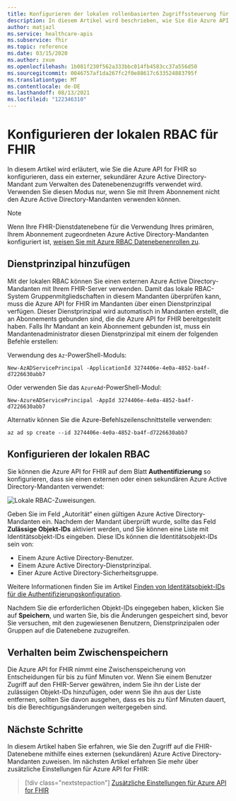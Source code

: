 ```yaml
---
title: Konfigurieren der lokalen rollenbasierten Zugriffssteuerung für Azure API for FHIR
description: In diesem Artikel wird beschrieben, wie Sie die Azure API for FHIR für die Verwendung eines externen Azure AD-Mandanten für die Datenebene konfigurieren.
author: matjazl
ms.service: healthcare-apis
ms.subservice: fhir
ms.topic: reference
ms.date: 03/15/2020
ms.author: zxue
ms.openlocfilehash: 1b081f230f562a333bbc014fb4583cc37a556d50
ms.sourcegitcommit: 0046757af1da267fc2f0e88617c633524883795f
ms.translationtype: MT
ms.contentlocale: de-DE
ms.lasthandoff: 08/13/2021
ms.locfileid: "122346310"
---
```

# <a name="configure-local-rbac-for-fhir"></a>Konfigurieren der lokalen RBAC für FHIR 

In diesem Artikel wird erläutert, wie Sie die Azure API for FHIR so konfigurieren, dass ein externer, sekundärer Azure Active Directory-Mandant zum Verwalten des Datenebenenzugriffs verwendet wird. Verwenden Sie diesen Modus nur, wenn Sie mit Ihrem Abonnement nicht den Azure Active Directory-Mandanten verwenden können.

> [!NOTE]
> Wenn Ihre FHIR-Dienstdatenebene für die Verwendung Ihres primären, Ihrem Abonnement zugeordneten Azure Active Directory-Mandanten konfiguriert ist, [weisen Sie mit Azure RBAC Datenebenenrollen zu](configure-azure-rbac.md).

## <a name="add-service-principal"></a>Dienstprinzipal hinzufügen

Mit der lokalen RBAC können Sie einen externen Azure Active Directory-Mandanten mit Ihrem FHIR-Server verwenden. Damit das lokale RBAC-System Gruppenmitgliedschaften in diesem Mandanten überprüfen kann, muss die Azure API for FHIR im Mandanten über einen Dienstprinzipal verfügen. Dieser Dienstprinzipal wird automatisch in Mandanten erstellt, die an Abonnements gebunden sind, die die Azure API for FHIR bereitgestellt haben. Falls Ihr Mandant an kein Abonnement gebunden ist, muss ein Mandantenadministrator diesen Dienstprinzipal mit einem der folgenden Befehle erstellen:

Verwendung des `Az`-PowerShell-Moduls:

```azurepowershell-interactive
New-AzADServicePrincipal -ApplicationId 3274406e-4e0a-4852-ba4f-d7226630abb7
```

Oder verwenden Sie das `AzureAd`-PowerShell-Modul:

```azurepowershell-interactive
New-AzureADServicePrincipal -AppId 3274406e-4e0a-4852-ba4f-d7226630abb7
```

Alternativ können Sie die Azure-Befehlszeilenschnittstelle verwenden:

```azurecli-interactive
az ad sp create --id 3274406e-4e0a-4852-ba4f-d7226630abb7
```

## <a name="configure-local-rbac"></a>Konfigurieren der lokalen RBAC

Sie können die Azure API for FHIR auf dem Blatt **Authentifizierung** so konfigurieren, dass sie einen externen oder einen sekundären Azure Active Directory-Mandanten verwendet:

![Lokale RBAC-Zuweisungen](media/rbac/local-rbac-guids.png).

Geben Sie im Feld „Autorität“ einen gültigen Azure Active Directory-Mandanten ein. Nachdem der Mandant überprüft wurde, sollte das Feld **Zulässige Objekt-IDs** aktiviert werden, und Sie können eine Liste mit Identitätsobjekt-IDs eingeben. Diese IDs können die Identitätsobjekt-IDs sein von:

* Einem Azure Active Directory-Benutzer.
* Einem Azure Active Directory-Dienstprinzipal.
* Einer Azure Active Directory-Sicherheitsgruppe.

Weitere Informationen finden Sie im Artikel [Finden von Identitätsobjekt-IDs für die Authentifizierungskonfiguration](find-identity-object-ids.md).

Nachdem Sie die erforderlichen Objekt-IDs eingegeben haben, klicken Sie auf **Speichern**, und warten Sie, bis die Änderungen gespeichert sind, bevor Sie versuchen, mit den zugewiesenen Benutzern, Dienstprinzipalen oder Gruppen auf die Datenebene zuzugreifen.

## <a name="caching-behavior"></a>Verhalten beim Zwischenspeichern

Die Azure API for FHIR nimmt eine Zwischenspeicherung von Entscheidungen für bis zu fünf Minuten vor. Wenn Sie einem Benutzer Zugriff auf den FHIR-Server gewähren, indem Sie ihn der Liste der zulässigen Objekt-IDs hinzufügen, oder wenn Sie ihn aus der Liste entfernen, sollten Sie davon ausgehen, dass es bis zu fünf Minuten dauert, bis die Berechtigungsänderungen weitergegeben sind.

## <a name="next-steps"></a>Nächste Schritte

In diesem Artikel haben Sie erfahren, wie Sie den Zugriff auf die FHIR-Datenebene mithilfe eines externen (sekundären) Azure Active Directory-Mandanten zuweisen. Im nächsten Artikel erfahren Sie mehr über zusätzliche Einstellungen für Azure API for FHIR:
 
>[!div class="nextstepaction"]
>[Zusätzliche Einstellungen für Azure API for FHIR](azure-api-for-fhir-additional-settings.md)
